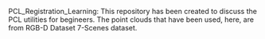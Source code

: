 PCL_Registration_Learning: This repository has been created to discuss the PCL utilities for begineers.
The point clouds that have been used, here, are from RGB-D Dataset 7-Scenes dataset.

